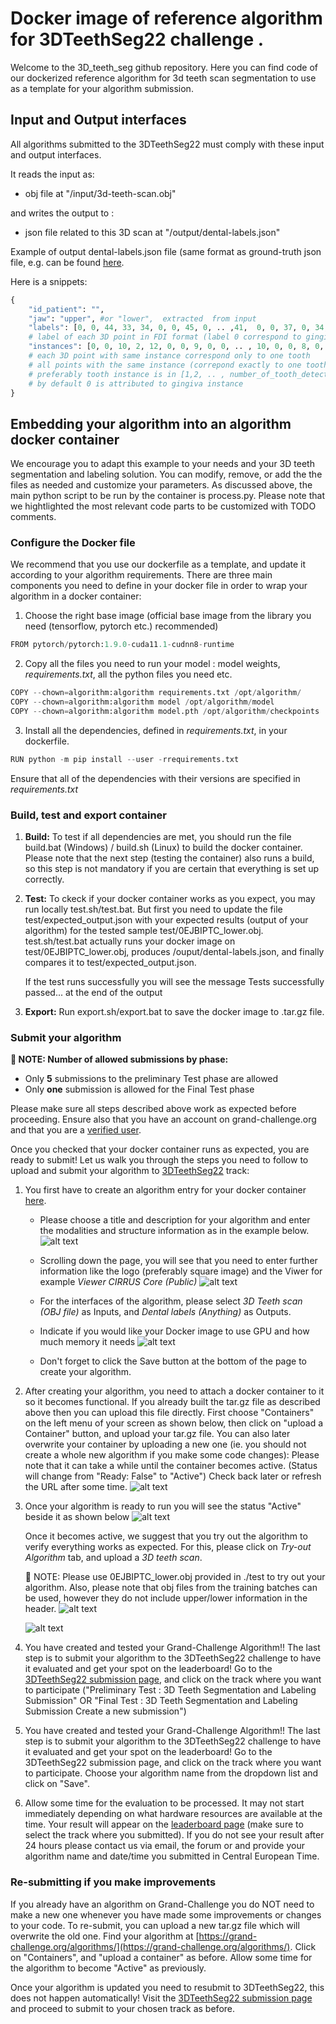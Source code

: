 # Docker image of reference algorithm for 3DTeethSeg22 challenge .
Welcome to the 3D_teeth_seg github repository. Here you can find code of our dockerized reference algorithm 
for 3d teeth scan segmentation to use as a template for your algorithm submission.



## Input and Output interfaces
All algorithms submitted to the 3DTeethSeg22 must comply with these input and output interfaces. 

It reads the input as: 
* obj file at "/input/3d-teeth-scan.obj"

and writes the output to :
* json file related to this 3D scan at "/output/dental-labels.json"

Example of output dental-labels.json file (same format as ground-truth json file, e.g. can be found [here](test/0EJBIPTC_lower.json).

Here is a snippets:
```python
{
    "id_patient": "", 
    "jaw": "upper", #or "lower",  extracted  from input
    "labels": [0, 0, 44, 33, 34, 0, 0, 45, 0, .. ,41,  0, 0, 37, 0, 34, 45, 0, 31, 36], 
    # label of each 3D point in FDI format (label 0 correspond to gingiva)
    "instances": [0, 0, 10, 2, 12, 0, 0, 9, 0, 0, .. , 10, 0, 0, 8, 0, 0, 9, 0, 1, 8, 13],
    # each 3D point with same instance correspond only to one tooth
    # all points with the same instance (correpond exactly to one tooth) should have the same label 
    # preferably tooth instance is in [1,2, .. , number_of_tooth_detected] 
    # by default 0 is attributed to gingiva instance
}
```

## Embedding your algorithm into an algorithm docker container

We encourage you to adapt this example to your needs and your 3D teeth segmentation and 
labeling solution. You can modify, remove, or add the the files as needed and
customize your parameters. As discussed above, the main python script to be run by the container is process.py. Please note that we hightlighted the most relevant code parts to be customized with TODO comments.

### Configure the Docker file

We recommend that you use our dockerfile <!-- link to the dockerfile script --> as a template, and update it according to your algorithm 
requirements. There are three main components you need to define in your docker file in order to wrap 
your algorithm in a docker container:

1. Choose the right base image (official base image from the library you need (tensorflow, pytorch etc.) recommended)
```python
FROM pytorch/pytorch:1.9.0-cuda11.1-cudnn8-runtime
```

2. Copy all the files you need to run your model : model weights, *requirements.txt*, all the python files you need etc.

```python
COPY --chown=algorithm:algorithm requirements.txt /opt/algorithm/
COPY --chown=algorithm:algorithm model /opt/algorithm/model
COPY --chown=algorithm:algorithm model.pth /opt/algorithm/checkpoints
```

3. Install all the dependencies, defined in *requirements.txt*, in your dockerfile.
```python
RUN python -m pip install --user -rrequirements.txt
```
Ensure that all of the dependencies with their versions are specified in *requirements.txt*

### Build, test and export container 

1. **Build:** To test if all dependencies are met, you should run the file build.bat (Windows) / build.sh (Linux) to build the docker container. Please note that the next step (testing the container) 
also runs a build, so this step is not mandatory if you are certain 
that everything is set up correctly.

2. **Test:** To ckeck if your docker container works as you expect, you may run locally test.sh/test.bat. But first you need to update the file test/expected_output.json with your expected results (output of your algorithm) for the tested sample test/0EJBIPTC_lower.obj. test.sh/test.bat actually runs your docker image on test/0EJBIPTC_lower.obj, produces /ouput/dental-labels.json, and finally compares it to test/expected_output.json.

    If the test runs successfully you will see the message Tests successfully passed... at the end of the output

3. **Export:** Run export.sh/export.bat to save the docker image to .tar.gz file.

### Submit your algorithm 

**📌 NOTE: Number of allowed submissions by phase:**
- Only **5** submissions to the preliminary Test phase are allowed
- Only **one** submission is allowed for the Final Test phase 

Please make sure all steps described above work as expected before proceeding.
Ensure also that you have an account on grand-challenge.org and that you are a [verified user](https://grand-challenge.org/documentation/account-verification/).
 
Once you checked that your docker container runs as expected, you are ready to submit! Let us walk you through the steps 
you need to follow to upload and submit your algorithm to [3DTeethSeg22](https://3dteethseg.grand-challenge.org/) track:

1. You first have to create an algorithm entry for your docker container [here](https://grand-challenge.org/algorithms/create/).
   * Please choose a title and description for your algorithm and enter the modalities and structure information as in the example below.
   ![alt text](misc/create_algorithm.png)
   * Scrolling down the page, you will see that you need to enter further information like the logo (preferably square image) and the Viwer for example *Viewer CIRRUS Core (Public)*
   ![alt text](misc/logo_algorithm.png)
   * For the interfaces of the algorithm, please select *3D Teeth scan (OBJ file)* as Inputs, and *Dental labels (Anything)* as Outputs.
   * Indicate if you would like your Docker image to use GPU and how much memory it needs 
   ![alt text](misc/input_output_algorithm.png)
   

   * Don't forget to click the Save button at the bottom of the page to create your algorithm.

2. After creating your algorithm, you need to attach a docker container to it so it becomes functional. If you already built the tar.gz file as described above then you can upload this file directly. First choose "Containers" on the left menu of your screen as shown below, then click on "upload a Container" button, and upload your tar.gz file. You can also later overwrite your container by uploading a new one (ie. you should not create a whole new algorithm if you make some code changes):
    Please note that it can take a while until the container becomes active. (Status will change from "Ready: False" to "Active")  Check back later or refresh the URL after some time.
    ![alt text](misc/upload_container_algorithm.png)
    

      
3. Once your algorithm is ready to run you will see the status "Active" beside it as shown below
    ![alt text](misc/containers_algorithm.png)

    Once it becomes active, we suggest that you try out the algorithm to verify everything works as expected.
    For this, please click on *Try-out Algorithm* tab, and upload a *3D teeth scan*.
    
    📌 NOTE: Please use 0EJBIPTC_lower.obj provided in ./test to try out your algorithm. Also, please note that obj files from the training batches can be used, 
    however they do not include upper/lower information in the header.
    ![alt text](misc/add_jaw_to_scan.png)
 
    ![alt text](misc/try_out_algorithm.png)
    



4. You have created and tested your Grand-Challenge Algorithm!!  The last step is to submit your algorithm to the 3DTeethSeg22 challenge to have it evaluated and get your spot on the leaderboard!
   Go to the [3DTeethSeg22 submission page](https://3dteethseg.grand-challenge.org/evaluation/challenge/submissions/create/), and click on the track where you want to participate
   ("Preliminary Test : 3D Teeth Segmentation and Labeling Submission" OR "Final Test : 3D Teeth Segmentation and Labeling Submission
Create a new submission")

5. You have created and tested your Grand-Challenge Algorithm!! The last step is to submit your algorithm to the 3DTeethSeg22 challenge to have it evaluated and get your spot on the leaderboard! Go to the 3DTeethSeg22 submission page, and click on the track where you want to participate.
Choose your algorithm name from the dropdown list and click on "Save".
6. Allow some time for the evaluation to be processed.  It may not start immediately depending on what hardware resources are available at the time. 
   Your result will appear on the [leaderboard page](https://3dteethseg.grand-challenge.org/evaluation/challenge/leaderboard/) (make sure to select the track where you submitted).
   If you do not see your result after 24 hours please contact us via email, the forum or  and provide your algorithm name and date/time you submitted in Central European Time.
   

### Re-submitting if you make improvements
If you already have an algorithm on Grand-Challenge you do NOT need to make a new one whenever you have made some improvements or changes to your code. 
To re-submit, you can upload a new tar.gz file which will overwrite the old one.  Find your algorithm at [https://grand-challenge.org/algorithms/](https://grand-challenge.org/algorithms/).  Click on "Containers", and "upload a container" as before.  Allow some time for the algorithm to become "Active" as previously. 


Once your algorithm is updated you need to resubmit to 3DTeethSeg22, this does not happen automatically!  Visit the [3DTeethSeg22 submission page](https://3dteethseg.grand-challenge.org/evaluation/challenge/submissions/create/) and proceed to submit to your chosen track as before. 


